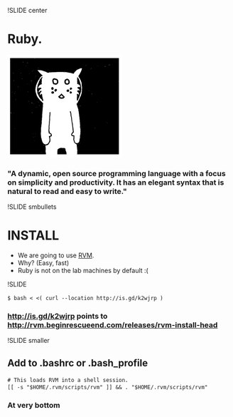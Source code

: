 !SLIDE center
# Ruby.

![blix](blix-neg.gif)

### "A dynamic, open source programming language with a focus on simplicity and productivity. It has an elegant syntax that is natural to read and easy to write."

!SLIDE smbullets
# INSTALL

 * We are going to use [RVM](http://rvm.beginrescueend.com/).
 * Why? (Easy, fast)
 * Ruby is not on the lab machines by default :(

!SLIDE

    $ bash < <( curl --location http://is.gd/k2wjrp )

### <http://is.gd/k2wjrp> points to <http://rvm.beginrescueend.com/releases/rvm-install-head>

!SLIDE smaller
## Add to .bashrc or .bash_profile

    # This loads RVM into a shell session.
    [[ -s "$HOME/.rvm/scripts/rvm" ]] && . "$HOME/.rvm/scripts/rvm"

### At very bottom
